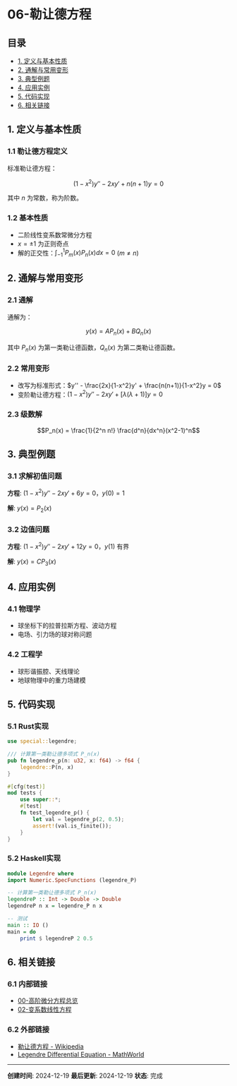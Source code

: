 # 06-勒让德方程

## 目录

- [1. 定义与基本性质](#1-定义与基本性质)
- [2. 通解与常用变形](#2-通解与常用变形)
- [3. 典型例题](#3-典型例题)
- [4. 应用实例](#4-应用实例)
- [5. 代码实现](#5-代码实现)
- [6. 相关链接](#6-相关链接)

## 1. 定义与基本性质

### 1.1 勒让德方程定义

标准勒让德方程：

$$(1-x^2)y'' - 2xy' + n(n+1)y = 0$$

其中 $n$ 为常数，称为阶数。

### 1.2 基本性质

- 二阶线性变系数常微分方程
- $x=\pm1$ 为正则奇点
- 解的正交性：$\int_{-1}^1 P_m(x)P_n(x)dx = 0$ ($m\neq n$)

## 2. 通解与常用变形

### 2.1 通解

通解为：

$$y(x) = A P_n(x) + B Q_n(x)$$

其中 $P_n(x)$ 为第一类勒让德函数，$Q_n(x)$ 为第二类勒让德函数。

### 2.2 常用变形

- 改写为标准形式：$y'' - \frac{2x}{1-x^2}y' + \frac{n(n+1)}{1-x^2}y = 0$
- 变阶勒让德方程：$(1-x^2)y'' - 2xy' + [\lambda(\lambda+1)]y = 0$

### 2.3 级数解

$$P_n(x) = \frac{1}{2^n n!} \frac{d^n}{dx^n}(x^2-1)^n$$

## 3. 典型例题

### 3.1 求解初值问题

**方程**: $(1-x^2)y'' - 2xy' + 6y = 0$，$y(0) = 1$

**解**: $y(x) = P_2(x)$

### 3.2 边值问题

**方程**: $(1-x^2)y'' - 2xy' + 12y = 0$，$y(1)$ 有界

**解**: $y(x) = C P_3(x)$

## 4. 应用实例

### 4.1 物理学

- 球坐标下的拉普拉斯方程、波动方程
- 电场、引力场的球对称问题

### 4.2 工程学

- 球形谐振腔、天线理论
- 地球物理中的重力场建模

## 5. 代码实现

### 5.1 Rust实现

```rust
use special::legendre;

/// 计算第一类勒让德多项式 P_n(x)
pub fn legendre_p(n: u32, x: f64) -> f64 {
    legendre::P(n, x)
}

#[cfg(test)]
mod tests {
    use super::*;
    #[test]
    fn test_legendre_p() {
        let val = legendre_p(2, 0.5);
        assert!(val.is_finite());
    }
}
```

### 5.2 Haskell实现

```haskell
module Legendre where
import Numeric.SpecFunctions (legendre_P)

-- 计算第一类勒让德多项式 P_n(x)
legendreP :: Int -> Double -> Double
legendreP n x = legendre_P n x

-- 测试
main :: IO ()
main = do
    print $ legendreP 2 0.5
```

## 6. 相关链接

### 6.1 内部链接

- [00-高阶微分方程总览](00-高阶微分方程总览.md)
- [02-变系数线性方程](02-变系数线性方程.md)

### 6.2 外部链接

- [勒让德方程 - Wikipedia](https://zh.wikipedia.org/wiki/%E5%8B%92%E8%AE%A9%E5%BE%B7%E6%96%B9%E7%A8%8B)
- [Legendre Differential Equation - MathWorld](http://mathworld.wolfram.com/LegendreDifferentialEquation.html)

---

**创建时间**: 2024-12-19
**最后更新**: 2024-12-19
**状态**: 完成
